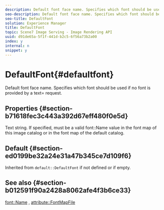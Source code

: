 ```yaml
---
description: Default font face name. Specifies which font should be used if no font is provided by a text= request.
seo-description: Default font face name. Specifies which font should be used if no font is provided by a text= request.
seo-title: DefaultFont
solution: Experience Manager
title: DefaultFont
topic: Scene7 Image Serving - Image Rendering API
uuid: d91de65a-5f1f-441d-b2c5-6f56a73b2a00
index: y
internal: n
snippet: y
---
```


# DefaultFont{#defaultfont}

Default font face name. Specifies which font should be used if no font is provided by a text= request.

## Properties {#section-b71618fec3c443a392d67eff480f0e5d}

Text string. If specified, must be a valid font::Name value in the font map of this image catalog or in the font map of the default catalog.

## Default {#section-ed0199be32a24e31a47b345ce7d109f6}

Inherited from `default::DefaultFont` if not defined or if empty.

## See also {#section-b012591f90a2428a8062afe4f3b6ce33}

[font::Name](../../../../../is_api/image_catalog/image-serving-api-ref/c-image-catalog-reference/c-font-map-reference/r-name-font.md#reference-c55889877dc54aabb60734dcde86ee76) , [attribute::FontMapFile](../../../../../is_api/image_catalog/image-serving-api-ref/c-image-catalog-reference/c-attributes-reference/r-fontmapfile.md#reference-22e077d4595b45b6a6e549b8499ecb76) 
